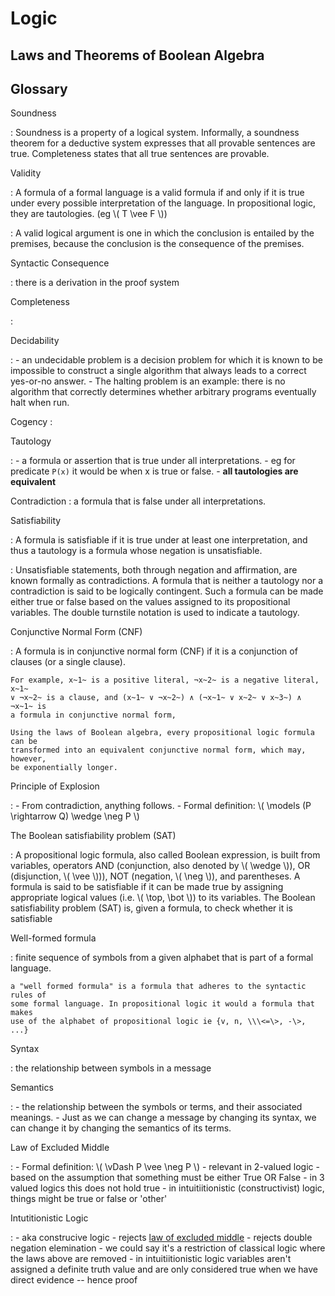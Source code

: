 # Logic

## Laws and Theorems of Boolean Algebra

## Glossary

Soundness

:   Soundness is a property of a logical system. Informally, a soundness
    theorem for a deductive system expresses that all provable sentences are
    true. Completeness states that all true sentences are provable.

Validity

:   A formula of a formal language is a valid formula if and only if it is true
    under every possible interpretation of the language. In propositional
    logic, they are tautologies. (eg \\( T \\vee F \\))

:   A valid logical argument is one in which the conclusion is entailed by the
    premises, because the conclusion is the consequence of the premises.

Syntactic Consequence

:   there is a derivation in the proof system

Completeness

:

Decidability

:   -   an undecidable problem is a decision problem for which it is known to
        be impossible to construct a single algorithm that always leads to a
        correct yes-or-no answer.
    -   The halting problem is an example: there is no algorithm that correctly
        determines whether arbitrary programs eventually halt when run.

Cogency :

Tautology

:   -   a formula or assertion that is true under all interpretations.
    -   eg for predicate `P(x)` it would be when x is true or false.
    -   **all tautologies are equivalent**

Contradiction
:   a formula that is false under all interpretations.

Satisfiability

:   A formula is satisfiable if it is true under at least one interpretation,
    and thus a tautology is a formula whose negation is unsatisfiable.

:   Unsatisfiable statements, both through negation and affirmation, are known
    formally as contradictions. A formula that is neither a tautology nor a
    contradiction is said to be logically contingent. Such a formula can be
    made either true or false based on the values assigned to its propositional
    variables. The double turnstile notation is used to indicate a tautology.

Conjunctive Normal Form (CNF)

:   A formula is in conjunctive normal form (CNF) if it is a conjunction of
    clauses (or a single clause).

    For example, x~1~ is a positive literal, ¬x~2~ is a negative literal, x~1~
    ∨ ¬x~2~ is a clause, and (x~1~ ∨ ¬x~2~) ∧ (¬x~1~ ∨ x~2~ ∨ x~3~) ∧ ¬x~1~ is
    a formula in conjunctive normal form,

    Using the laws of Boolean algebra, every propositional logic formula can be
    transformed into an equivalent conjunctive normal form, which may, however,
    be exponentially longer.

Principle of Explosion

:   -   From contradiction, anything follows.
    -   Formal definition: \\( \\models (P \\rightarrow Q) \\wedge \\neg P \\)

The Boolean satisfiability problem (SAT)

:   A propositional logic formula, also called Boolean expression, is built
    from variables, operators AND (conjunction, also denoted by \\( \\wedge
    \\)), OR (disjunction, \\( \\vee \\))), NOT (negation, \\( \\neg \\)), and
    parentheses. A formula is said to be satisfiable if it can be made true by
    assigning appropriate logical values (i.e. \\( \\top, \\bot \\)) to its
    variables. The Boolean satisfiability problem (SAT) is, given a formula, to
    check whether it is satisfiable

Well-formed formula

:   finite sequence of symbols from a given alphabet that is part of a formal
    language.

    a "well formed formula" is a formula that adheres to the syntactic rules of
    some formal language. In propositional logic it would a formula that makes
    use of the alphabet of propositional logic ie {v, n, \\\<=\>, -\>, ...}

Syntax

:   the relationship between symbols in a message

Semantics

:   - the relationship between the symbols or terms, and their associated meanings.
    - Just as we can change a message by changing its syntax, we can change it by changing the semantics of its terms.

Law of Excluded Middle

:   -   Formal definition: \\( \\vDash P \\vee \\neg P \\)
    -   relevant in 2-valued logic
    -   based on the assumption that something must be either True OR False
    -   in 3 valued logics this does not hold true
        -   in intuitiitionistic (constructivist) logic, things might be true
            or false or 'other'

Intutitionistic Logic

:   - aka construcive logic
    - rejects [law of excluded middle](#law-of-excluded-middle)
    - rejects double negation elemination
    - we could say it's a restriction of classical logic where the laws above
      are removed
    - in intuitiitionistic logic variables aren't assigned a definite truth
      value and are only considered true when we have direct evidence -- hence
      proof
